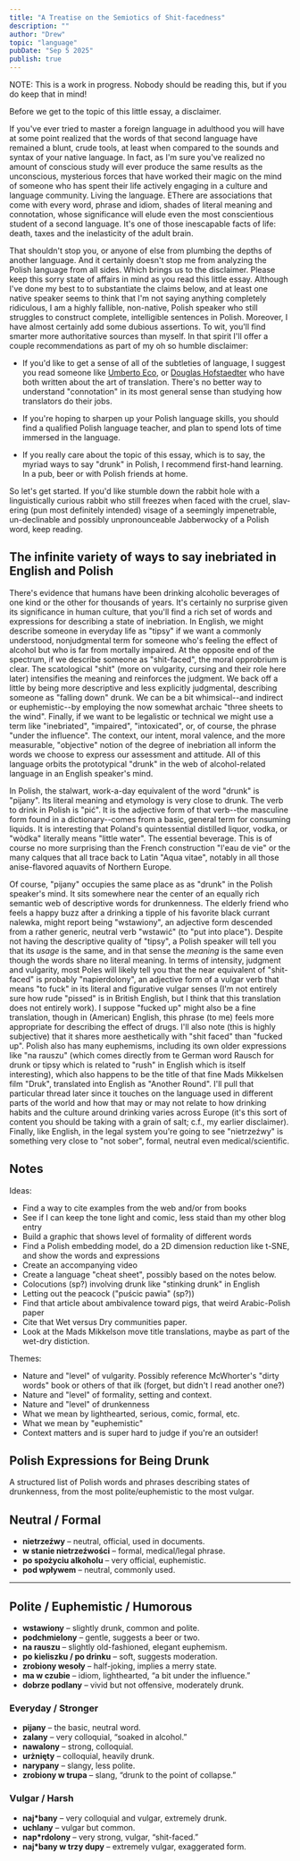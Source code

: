 ```yaml
---
title: "A Treatise on the Semiotics of Shit-facedness"
description: ""
author: "Drew"
topic: "language"
pubDate: "Sep 5 2025"
publish: true
---
```


NOTE: This is a work in progress. Nobody should be reading this, but if you do
keep that in mind!

Before we get to the topic of this little essay, a disclaimer.

If you've ever tried to master a foreign language in adulthood you will have at
some point realized that the words of that second language have remained a
blunt, crude  tools, at least when compared to the sounds and syntax of your
native language. In fact, as I'm sure you've realized no amount of conscious
study will ever produce the same results as the unconscious, mysterious forces
that have worked their magic on the mind of someone who has spent their life
actively engaging in a culture and language community. Living the language.
EThere are associations that come with every word, phrase and idiom, shades of
literal meaning and connotation, whose significance will elude even the most
conscientious student of a second language. It's one of those inescapable facts
of life: death, taxes and the inelasticity of the adult brain.

That shouldn't stop you, or anyone of else from plumbing the depths of another
language. And it certainly doesn't stop me from analyzing the Polish language
from all sides. Which brings us to the disclaimer. Please keep this sorry state
of affairs in mind as you read this little essay. Although I've done my best to
to substantiate the claims below, and at least one native speaker seems to think
that I'm not saying anything completely ridiculous, I am a highly fallible,
non-native, Polish speaker who still struggles to construct complete,
intelligible sentences in Polish. Moreover, I have almost certainly add some
dubious assertions. To wit, you'll find smarter more authoritative sources than
myself. In that spirit I'll offer a couple recommendations as part of my oh so
humble disclaimer:

- If you'd like to get a sense of all of the subtleties of language, I suggest
  you read someone like [Umberto Eco](https://www.amazon.com/Experiences-Translation-Emilio-Goggio-Publications/dp/0802035337/), or [Douglas Hofstaedter](https://www.amazon.com/Ton-Beau-Marot-Praise-Language/dp/0465086454/) who have both written about the art
  of translation. There's no better way to understand "connotation" in its most
  general sense than studying how translators do their jobs.

- If you're hoping to sharpen up your Polish language skills, you should find a
  qualified Polish language teacher, and plan to spend lots of time immersed in
  the language.

- If you really care about the topic of this essay, which is to say, the myriad
  ways to say "drunk" in Polish, I recommend first-hand learning. In a pub,  beer
  or with Polish friends at home.

So let's get started. If you'd like stumble down the rabbit hole with a
linguistically curious rabbit who still freezes when faced with the cruel,
slav-ering (pun most definitely intended) visage of a seemingly impenetrable,
un-declinable and possibly unpronounceable Jabberwocky of a Polish word, keep
reading.

## The infinite variety of ways to say inebriated in English and Polish

There's evidence that humans have been drinking alcoholic beverages of one kind
or the other for thousands of years. It's certainly no surprise given its
significance in human culture, that you'll find a rich set of words and
expressions for describing a state of inebriation. In English, we might describe
someone in everyday life as "tipsy" if we want a commonly understood,
nonjudgmental term for someone who's feeling the effect of alcohol but who is
far from mortally impaired. At the opposite end of the spectrum, if we describe
someone as "shit-faced", the moral opprobrium is clear. The scatological "shit"
(more on vulgarity, cursing and their role here later) intensifies the meaning
and reinforces the judgment. We back off a little by being more descriptive and
less explicitly judgmental, describing someone as "falling down" drunk. We can
be a bit whimsical--and indirect or euphemistic--by employing the now somewhat
archaic "three sheets to the wind". Finally, if we want to be legalistic or
technical we might use a term like "inebriated", "impaired", "intoxicated", or,
of course, the phrase "under the influence". The context, our intent, moral
valence, and the more measurable, "objective" notion of the degree of
inebriation all inform the words we choose to express our assessment and
attitude. All of this language orbits the prototypical "drunk" in the web of
alcohol-related language in an English speaker's mind.

In Polish, the stalwart, work-a-day equivalent of the word "drunk" is "pijany".
Its literal meaning and etymology is very close to drunk. The verb to drink in
Polish is "pić". It is the adjective form of that verb--the masculine form found
in a dictionary--comes from a basic, general term for consuming liquids. It is
interesting that Poland's quintessential distilled liquor, vodka, or "wòdka"
literally means "little water". The essential beverage. This is of course no
more surprising than the French construction "l'eau de vie" or the many calques
that all trace back to Latin "Aqua vitae", notably in all those anise-flavored
aquavits of Northern Europe.

Of course, "pijany" occupies the same place as as "drunk" in the Polish
speaker's mind. It sits somewhere near the center of an equally rich semantic
web of descriptive words for drunkenness. The elderly friend who feels a happy
buzz after a drinking a tipple of his favorite black currant nalewka, might
report being "wstawiony", an adjective form descended from a rather generic,
neutral verb "wstawić" (to "put into place"). Despite not having the descriptive
quality of "tipsy", a Polish speaker will tell you that its _usage_ is the same,
and in that sense the _meaning_ is the same even though the words share no
literal meaning. In terms of intensity, judgment and vulgarity, most Poles will
likely tell you that the near equivalent of "shit-faced" is probably
"napierdolony", an adjective form of a vulgar verb that means "to fuck" in its
literal and figurative vulgar senses (I'm not entirely sure how rude "pissed" is
in British English, but I think that this translation does not entirely work). I
suppose "fucked up" might also be a fine translation, though in (American)
English, this phrase (to me) feels more appropriate for describing the effect of
drugs. I'll also note (this is highly subjective) that it shares more
aesthetically with "shit faced" than "fucked up". Polish also has many
euphemisms, including its own older expressions like "na rauszu" (which comes
directly from te German word Rausch for drunk or tipsy which is related to
"rush" in English which is itself interesting), which also happens to be the
title of that fine Mads Mikkelsen film "Druk", translated into English as
"Another Round". I'll pull that particular thread later since it touches on the
language used in different parts of the world and how that may or may not relate
to how drinking habits and the culture around drinking varies across Europe
(it's this sort of content you should be taking with a grain of salt; c.f., my
earlier disclaimer). Finally, like English, in the legal system you're going to
see "nietrzeźwy" is something very close to "not sober", formal, neutral even
medical/scientific. 



## Notes

Ideas:

- Find a way to cite examples from the web and/or from books
- See if I can keep the tone light and comic, less staid than my other blog entry
- Build a graphic that shows level of formality of different words
- Find a Polish embedding model, do a 2D dimension reduction like t-SNE, and
  show the words and expressions
- Create an accompanying video
- Create a language "cheat sheet", possibly based on the notes below.
- Colocutions (sp?) involving drunk like "stinking drunk" in English
- Letting out the peacock ("puścic pawia" (sp?))
- Find that article about ambivalence toward pigs, that weird Arabic-Polish paper
- Cite that Wet versus Dry communities paper.
- Look at the Mads Mikkelson move title translations, maybe as part of the wet-dry distiction.

Themes:

- Nature and "level" of vulgarity. Possibly reference McWhorter's "dirty words"
  book or others of that ilk (forget, but didn't I read another one?)
- Nature and "level" of formality, setting and context.
- Nature and "level" of drunkenness
- What we mean by lighthearted, serious, comic, formal, etc.
- What we mean by "euphemistic"
- Context matters and is super hard to judge if you're an outsider!

## Polish Expressions for Being Drunk

A structured list of Polish words and phrases describing states of drunkenness,
from the most polite/euphemistic to the most vulgar.

## Neutral / Formal

- **nietrzeźwy** – neutral, official, used in documents.  
- **w stanie nietrzeźwości** – formal, medical/legal phrase.  
- **po spożyciu alkoholu** – very official, euphemistic.  
- **pod wpływem** – neutral, commonly used.

---

## Polite / Euphemistic / Humorous
- **wstawiony** – slightly drunk, common and polite.  
- **podchmielony** – gentle, suggests a beer or two.  
- **na rauszu** – slightly old-fashioned, elegant euphemism.  
- **po kieliszku / po drinku** – soft, suggests moderation.  
- **zrobiony wesoły** – half-joking, implies a merry state.  
- **ma w czubie** – idiom, lighthearted, “a bit under the influence.”  
- **dobrze podlany** – vivid but not offensive, moderately drunk.

### Everyday / Stronger

- **pijany** – the basic, neutral word.  
- **zalany** – very colloquial, “soaked in alcohol.”  
- **nawalony** – strong, colloquial.  
- **urżnięty** – colloquial, heavily drunk.  
- **narypany** – slangy, less polite.  
- **zrobiony w trupa** – slang, “drunk to the point of collapse.”

### Vulgar / Harsh

- **naj*bany** – very colloquial and vulgar, extremely drunk.  
- **uchlany** – vulgar but common.  
- **nap*rdolony** – very strong, vulgar, “shit-faced.”  
- **naj*bany w trzy dupy** – extremely vulgar, exaggerated form.

